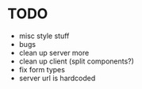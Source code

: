 # TODO
- misc style stuff
- bugs
- clean up server more
- clean up client (split components?)
- fix form types
- server url is hardcoded
